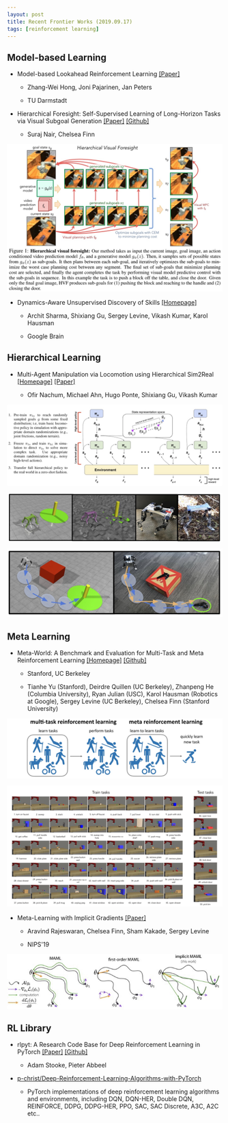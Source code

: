 ```yaml
---
layout: post
title: Recent Frontier Works (2019.09.17)
tags: [reinforcement learning]
---
```


## Model-based Learning

* Model-based Lookahead Reinforcement Learning [[Paper]](https://arxiv.org/abs/1908.06012v1)

    * Zhang-Wei Hong, Joni Pajarinen, Jan Peters

    * TU Darmstadt

* Hierarchical Foresight: Self-Supervised Learning of Long-Horizon Tasks via Visual Subgoal Generation [[Paper]](https://arxiv.org/abs/1909.05829) [[Github]](https://github.com/google-research/google-research/tree/master/hierarchical_foresight)

    * Suraj Nair, Chelsea Finn

![](/posts-data/media/15687335003539.jpg)

* Dynamics-Aware Unsupervised Discovery of Skills [[Homepage]](https://sites.google.com/view/dads-skill)

    * Archit Sharma, Shixiang Gu, Sergey Levine, Vikash Kumar, Karol Hausman
    
    * Google Brain
    
## Hierarchical Learning

* Multi-Agent Manipulation via Locomotion using Hierarchical Sim2Real [[Homepage]](https://sites.google.com/view/manipulation-via-locomotion/home) [[Paper]](https://arxiv.org/abs/1908.05224)

    *  Ofir Nachum, Michael Ahn, Hugo Ponte, Shixiang Gu, Vikash Kumar

![](/posts-data/media/15687345050670.jpg)

![](/posts-data/media/15687345129596.jpg)

![](/posts-data/media/15687345206880.jpg)


## Meta Learning

* Meta-World: A Benchmark and Evaluation for Multi-Task and Meta Reinforcement Learning [[Homepage]](https://meta-world.github.io) [[Github]](https://github.com/rlworkgroup/metaworld)
    
    * Stanford, UC Berkeley
    
    * Tianhe Yu (Stanford), Deirdre Quillen (UC Berkeley), Zhanpeng He (Columbia University), Ryan Julian (USC), Karol Hausman (Robotics at Google), Sergey Levine (UC Berkeley), Chelsea Finn (Stanford University)


![](/posts-data/media/15687323670854.jpg)

![](/posts-data/media/15687329679172.jpg)

* Meta-Learning with Implicit Gradients [[Paper]](https://arxiv.org/abs/1909.04630)
    
    * Aravind Rajeswaran, Chelsea Finn, Sham Kakade, Sergey Levine

    * NIPS'19
    
![](/posts-data/media/15687332543722.jpg)


## RL Library

* rlpyt: A Research Code Base for Deep Reinforcement
Learning in PyTorch [[Paper]](https://arxiv.org/abs/1909.01500) [[Github]](https://github.com/astooke/rlpyt)

    * Adam Stooke, Pieter Abbeel

* [p-christ/Deep-Reinforcement-Learning-Algorithms-with-PyTorch](https://github.com/p-christ/Deep-Reinforcement-Learning-Algorithms-with-PyTorch)
	
	* PyTorch implementations of deep reinforcement learning algorithms and environments, including DQN, DQN-HER, Double DQN, REINFORCE, DDPG, DDPG-HER, PPO, SAC, SAC Discrete, A3C, A2C etc..

